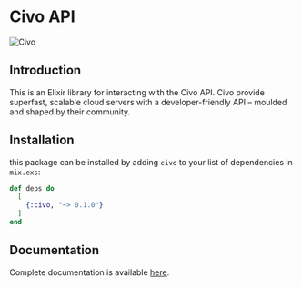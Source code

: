 # Civo API

![Civo](https://www.civo.com/assets/logo-footer-cbb3e639eee4da339cc26b27f98351fe215828f49dac3874cd036ffbb6f201c7.svg)

## Introduction

This is an Elixir library for interacting with the Civo API. Civo provide superfast, scalable cloud servers with a developer-friendly API – moulded and shaped by their community.

## Installation

this package can be installed by adding `civo` to your list of dependencies in `mix.exs`:

```elixir
def deps do
  [
    {:civo, "~> 0.1.0"}
  ]
end
```

## Documentation

Complete documentation is available [here](https://hexdocs.pm/civo/).
